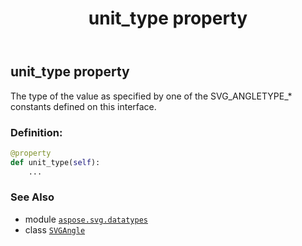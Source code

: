 ﻿---
title: unit_type property
second_title: Aspose.SVG for Python via .NET API References
description: 
type: docs
weight: 110
url: /python-net/aspose.svg.datatypes/svgangle/unit_type/
is_root: false
---

## unit_type property


The type of the value as specified by one of the SVG_ANGLETYPE_* constants defined on this interface.
### Definition:
```python
@property
def unit_type(self):
    ...
```

### See Also
* module [`aspose.svg.datatypes`](../../)
* class [`SVGAngle`](/svg/python-net/aspose.svg.datatypes/svgangle)
